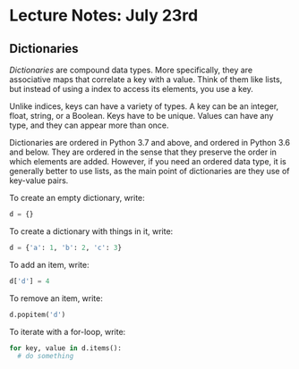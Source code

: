 # Lecture Notes: July 23rd

## Dictionaries
*Dictionaries* are compound data types. More specifically, they are associative maps that correlate a key with a value. Think of them like lists, but instead of using a index to access its elements, you use a key.

Unlike indices, keys can have a variety of types. A key can be an integer, float, string, or a Boolean. Keys have to be unique. Values can have any type, and they can appear more than once.

Dictionaries are ordered in Python 3.7 and above, and ordered in Python 3.6 and below. They are ordered in the sense that they preserve the order in which elements are added. However, if you need an ordered data type, it is generally better to use lists, as the main point of dictionaries are they use of key-value pairs.

To create an empty dictionary, write:
```python
d = {}
```

To create a dictionary with things in it, write:
```python
d = {'a': 1, 'b': 2, 'c': 3}
```

To add an item, write:
```python
d['d'] = 4
```

To remove an item, write:
```python
d.popitem('d')
```

To iterate with a for-loop, write:
```python
for key, value in d.items():
  # do something
```
